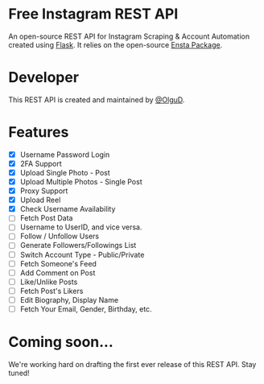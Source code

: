 # Free Instagram REST API
An open-source REST API for Instagram Scraping & Account Automation created using [Flask](https://flask.palletsprojects.com). It relies on the open-source [Ensta Package](https://github.com/diezo/ensta).

# Developer
This REST API is created and maintained by [@OlguD](https://github.com/OlguD).

# Features
- [x] Username Password Login
- [x] 2FA Support
- [x] Upload Single Photo - Post
- [x] Upload Multiple Photos - Single Post
- [x] Proxy Support
- [x] Upload Reel
- [x] Check Username Availability
- [ ] Fetch Post Data
- [ ] Username to UserID, and vice versa.
- [ ] Follow / Unfollow Users
- [ ] Generate Followers/Followings List
- [ ] Switch Account Type - Public/Private
- [ ] Fetch Someone's Feed
- [ ] Add Comment on Post
- [ ] Like/Unlike Posts
- [ ] Fetch Post's Likers
- [ ] Edit Biography, Display Name
- [ ] Fetch Your Email, Gender, Birthday, etc.

# Coming soon...
We're working hard on drafting the first ever release of this REST API. Stay tuned!
